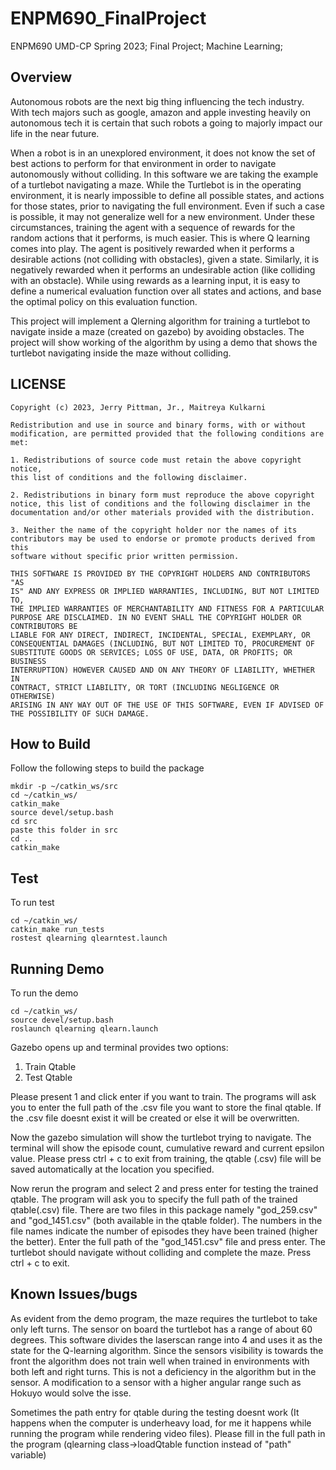 # ENPM690_FinalProject
ENPM690 UMD-CP Spring 2023; Final Project; Machine Learning; 


## Overview

Autonomous robots are the next big thing influencing the tech industry. With tech majors such as google, amazon and apple investing heavily on autonomous tech it is certain that such robots a going to majorly impact our life in the near future. 

When a robot is in an unexplored environment, it does not know the set of best actions to perform for that environment in order to navigate autonomously without colliding. In this software we are taking the example of a turtlebot navigating a maze. While the Turtlebot is in the operating environment, it is nearly impossible to define all possible states, and actions for those states, prior to navigating the full environment. Even if such a case is possible, it may not generalize well for a new environment. Under these circumstances, training the agent with a sequence of rewards for the random actions that it performs, is much easier. This is where Q learning comes into play. The agent is positively rewarded when it performs a desirable actions (not colliding with obstacles), given a state. Similarly, it is negatively rewarded when it performs an undesirable action (like colliding with an obstacle). While using rewards as a learning input, it is easy to define a numerical evaluation function over all states and actions, and base the optimal policy on this evaluation function.

This project will implement a Qlerning algorithm for training a turtlebot to navigate inside a maze (created on gazebo) by avoiding obstacles. The project will show working of the algorithm by using a demo that shows the turtlebot navigating inside the maze without colliding. 


## LICENSE

```
Copyright (c) 2023, Jerry Pittman, Jr., Maitreya Kulkarni
 
Redistribution and use in source and binary forms, with or without  
modification, are permitted provided that the following conditions are 
met:
 
1. Redistributions of source code must retain the above copyright notice, 
this list of conditions and the following disclaimer.
 
2. Redistributions in binary form must reproduce the above copyright 
notice, this list of conditions and the following disclaimer in the   
documentation and/or other materials provided with the distribution.
 
3. Neither the name of the copyright holder nor the names of its 
contributors may be used to endorse or promote products derived from this 
software without specific prior written permission.
 
THIS SOFTWARE IS PROVIDED BY THE COPYRIGHT HOLDERS AND CONTRIBUTORS "AS 
IS" AND ANY EXPRESS OR IMPLIED WARRANTIES, INCLUDING, BUT NOT LIMITED TO, 
THE IMPLIED WARRANTIES OF MERCHANTABILITY AND FITNESS FOR A PARTICULAR 
PURPOSE ARE DISCLAIMED. IN NO EVENT SHALL THE COPYRIGHT HOLDER OR 
CONTRIBUTORS BE 
LIABLE FOR ANY DIRECT, INDIRECT, INCIDENTAL, SPECIAL, EXEMPLARY, OR 
CONSEQUENTIAL DAMAGES (INCLUDING, BUT NOT LIMITED TO, PROCUREMENT OF 
SUBSTITUTE GOODS OR SERVICES; LOSS OF USE, DATA, OR PROFITS; OR BUSINESS 
INTERRUPTION) HOWEVER CAUSED AND ON ANY THEORY OF LIABILITY, WHETHER IN 
CONTRACT, STRICT LIABILITY, OR TORT (INCLUDING NEGLIGENCE OR OTHERWISE) 
ARISING IN ANY WAY OUT OF THE USE OF THIS SOFTWARE, EVEN IF ADVISED OF 
THE POSSIBILITY OF SUCH DAMAGE.

```
## How to Build
Follow the following steps to build the package
```
mkdir -p ~/catkin_ws/src
cd ~/catkin_ws/
catkin_make
source devel/setup.bash
cd src
paste this folder in src
cd ..
catkin_make
```

## Test
To run test
```
cd ~/catkin_ws/
catkin_make run_tests
rostest qlearning qlearntest.launch
```
## Running Demo
To run the demo
```
cd ~/catkin_ws/
source devel/setup.bash
roslaunch qlearning qlearn.launch
```
Gazebo opens up and terminal provides two options:
1. Train Qtable
2. Test Qtable

Please present 1 and click enter if you want to train.
The programs will ask you to enter the full path of the .csv file you want to store
the final qtable. If the .csv file doesnt exist it will be created or else it will be overwritten.

Now the gazebo simulation will show the turtlebot trying to navigate. The terminal will show
the episode count, cumulative reward and current epsilon value.
Please press ctrl + c to exit from training, the qtable (.csv) file will be saved automatically at the location you specified.

Now rerun the program and select 2 and press enter for testing the trained qtable.
The program will ask you to specify the full path of the trained qtable(.csv) file.
There are two files in this package namely "god_259.csv" and "god_1451.csv" (both available in the qtable folder). The numbers in the file names indicate the number of episodes they have been trained (higher the better). Enter the
full path of the "god_1451.csv" file and press enter. The turtlebot should navigate without colliding
and complete the maze. Press ctrl + c to exit.





## Known Issues/bugs
As evident from the demo program, the maze requires the turtlebot to take only left turns. The sensor on board the turtlebot has a range of about 60 degrees. This software divides the laserscan range into 4 and uses it as the state for the Q-learning algorithm. Since the sensors visibility is towards the front the algorithm does not train well when trained in environments with both left and right turns. 
This is not a deficiency in the algorithm but in the sensor. 
A modification to a sensor with a higher angular range such as Hokuyo would solve the isse.

Sometimes the path entry for qtable during the testing doesnt work (It happens when the computer is underheavy load, for me it happens while running the program while rendering video files). Please fill in the full path in the program (qlearning class->loadQtable function instead of "path" variable)
